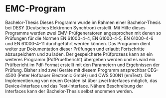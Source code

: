 # EMC-Program
Bachelor-Thesis
Dieses Programm wurde im Rahmen einer Bachelor-Thesis bei DESY (Deutsches Elektronen Synchtron) erstellt. Mit Hilfe dieses Programms werden zwei EMV-Prüfgeneratoren angesprochen mit denen so Prüfungen für die Normen EN 61000-4-4, EN 61000-4-5, EN 61000-4-6 und EN 61000-4-11 durchgeführt werden können. Das Programm dient weiter zur Dokumentation dieser Prüfungen und erlaubt Fortschritte abzuspeichern und zu laden. Der gespeicherte Prüfprozess kann an ein weiteres Programm (PdfPruefbericht) übergeben werden und es wird ein Prüfbericht im Pdf-Format erstellt mit den Parametern und Ergebnissen der Prüfung. Bisher sind zwei Geräte mit diesem Programm ansprechbar CEG-4500 (Peter Hofbauer Electronic GmbH) und CWS 500N1 (emTest). Die Implementierung von neuen Geräten ist über zwei Interfaces möglich, das Device-Interface und das Test-Interface. Nähere Beschreibung der Interfaces kann der Bachelor-Thesis selbst enommen werden.
